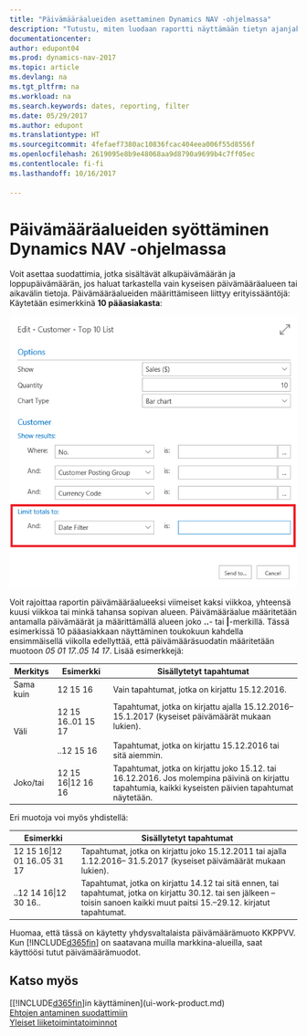```yaml
---
title: "Päivämääräalueiden asettaminen Dynamics NAV -ohjelmassa"
description: "Tutustu, miten luodaan raportti näyttämään tietyn ajanjakson tiedot käyttämällä Dynamics NAV -ohjelman päivämääräalueita."
documentationcenter: 
author: edupont04
ms.prod: dynamics-nav-2017
ms.topic: article
ms.devlang: na
ms.tgt_pltfrm: na
ms.workload: na
ms.search.keywords: dates, reporting, filter
ms.date: 05/29/2017
ms.author: edupont
ms.translationtype: HT
ms.sourcegitcommit: 4fefaef7380ac10836fcac404eea006f55d8556f
ms.openlocfilehash: 2619095e8b9e48068aa9d8790a9699b4c7ff05ec
ms.contentlocale: fi-fi
ms.lasthandoff: 10/16/2017

---
```

# <a name="entering-date-ranges-in-dynamics-nav"></a>Päivämääräalueiden syöttäminen Dynamics NAV -ohjelmassa
Voit asettaa suodattimia, jotka sisältävät alkupäivämäärän ja loppupäivämäärän, jos haluat tarkastella vain kyseisen päivämääräalueen tai aikavälin tietoja. Päivämääräalueiden määrittämiseen liittyy erityissääntöjä: Käytetään esimerkkinä **10 pääasiakasta**:

![10 pääasiakkaan luettelon päivämääräalueen määrittäminen pyyntösivulla](./media/ui-enter-date-ranges/customer-top10-list.png)

Voit rajoittaa raportin päivämääräalueeksi viimeiset kaksi viikkoa, yhteensä kuusi viikkoa tai minkä tahansa sopivan alueen. Päivämääräalue määritetään antamalla päivämäärät ja määrittämällä alueen joko **..**- tai **|**-merkillä. Tässä esimerkissä 10 pääasiakkaan näyttäminen toukokuun kahdella ensimmäisellä viikolla edellyttää, että päivämääräsuodatin määritetään muotoon *05 01 17..05 14 17*.
Lisää esimerkkejä:

| Merkitys | Esimerkki | Sisällytetyt tapahtumat |
|---|---|---|
|Sama kuin| 12 15 16 |Vain tapahtumat, jotka on kirjattu 15.12.2016.|
|Väli| 12 15 16..01 15 17<br /><br />..12 15 16|Tapahtumat, jotka on kirjattu ajalla 15.12.2016–15.1.2017 (kyseiset päivämäärät mukaan lukien).<br /><br />Tapahtumat, jotka on kirjattu 15.12.2016 tai sitä aiemmin.|
|Joko/tai|12 15 16&#124;12 16 16|Tapahtumat, jotka on kirjattu joko 15.12. tai 16.12.2016. Jos molempina päivinä on kirjattu tapahtumia, kaikki kyseisten päivien tapahtumat näytetään.|

Eri muotoja voi myös yhdistellä:

| Esimerkki | Sisällytetyt tapahtumat |
|---|---|
|12 15 16&#124;12 01 16..05 31 17 | Tapahtumat, jotka on kirjattu joko 15.12.2011 tai ajalla 1.12.2016– 31.5.2017 (kyseiset päivämäärät mukaan lukien). |
|..12 14 16&#124;12 30 16.. | Tapahtumat, jotka on kirjattu 14.12 tai sitä ennen, tai tapahtumat, jotka on kirjattu 30.12. tai sen jälkeen – toisin sanoen kaikki muut paitsi 15.–29.12. kirjatut tapahtumat. |

Huomaa, että tässä on käytetty yhdysvaltalaista päivämäärämuoto KKPPVV. Kun [!INCLUDE[d365fin](includes/d365fin_md.md)] on saatavana muilla markkina-alueilla, saat käyttöösi tutut päivämäärämuodot.

## <a name="see-also"></a>Katso myös
[[!INCLUDE[d365fin](includes/d365fin_long_md.md)]in käyttäminen](ui-work-product.md)  
[Ehtojen antaminen suodattimiin](ui-enter-criteria-filters.md)  
[Yleiset liiketoimintatoiminnot](ui-across-business-areas.md)


